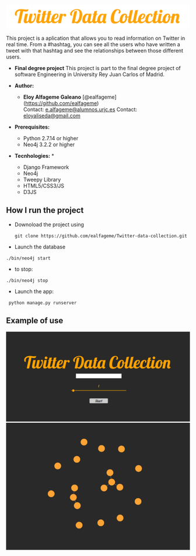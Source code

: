 ![tdc Logo](/src/tdc.png)


This project is a aplication that allows you to read information on Twitter in real time. 
From a #hashtag, you can see all the users who have written a tweet with that hashtag and see the relationships between those different users.

* __Final degree project__
This project is part to the final degree project of software Engineering in University Rey Juan Carlos of Madrid.

* __Author:__
  * **Eloy Alfageme Galeano** [@ealfageme] (https://github.com/ealfageme)  
  Contact: e.alfageme@alumnos.urjc.es
  Contact: eloyaliseda@gmail.com

* __Prerequisites:__
  * Python 2.7.14 or higher
  * Neo4j 3.2.2 or higher
  
* __Tecnhologies:__
  * 
  * Django Framework
  * Neo4j
  * Tweepy Library
  * HTML5/CSS3/JS
  * D3JS
## How I run the project
 * Downoload the project using 
   ```
   git clone https://github.com/ealfageme/Twitter-data-collection.git
   ```
 * Launch the database
 ```
 ./bin/neo4j start
 ```
   * to stop:
 ```
 ./bin/neo4j stop
 ```
 * Launch the app:
 ```
  python manage.py runserver
 ```
 ## Example of use
 ![home](/src/index.png)
 ![graph](/src/grafo1.png)
